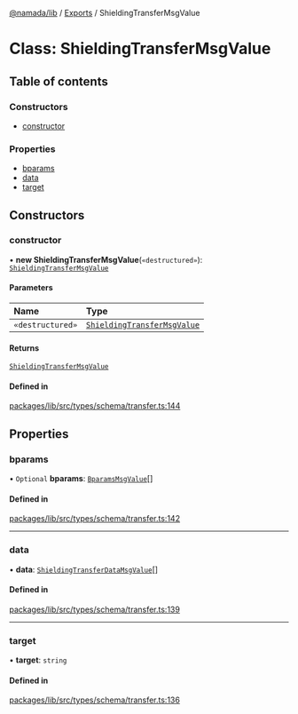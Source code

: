 [@namada/lib](../README.md) / [Exports](../modules.md) / ShieldingTransferMsgValue

# Class: ShieldingTransferMsgValue

## Table of contents

### Constructors

- [constructor](ShieldingTransferMsgValue.md#constructor)

### Properties

- [bparams](ShieldingTransferMsgValue.md#bparams)
- [data](ShieldingTransferMsgValue.md#data)
- [target](ShieldingTransferMsgValue.md#target)

## Constructors

### constructor

• **new ShieldingTransferMsgValue**(`«destructured»`): [`ShieldingTransferMsgValue`](ShieldingTransferMsgValue.md)

#### Parameters

| Name | Type |
| :------ | :------ |
| `«destructured»` | [`ShieldingTransferMsgValue`](ShieldingTransferMsgValue.md) |

#### Returns

[`ShieldingTransferMsgValue`](ShieldingTransferMsgValue.md)

#### Defined in

[packages/lib/src/types/schema/transfer.ts:144](https://github.com/namada-net/namada-sdkjs/blob/486c99748287d465c971045c4ea76d959898b452/packages/lib/src/types/schema/transfer.ts#L144)

## Properties

### bparams

• `Optional` **bparams**: [`BparamsMsgValue`](BparamsMsgValue.md)[]

#### Defined in

[packages/lib/src/types/schema/transfer.ts:142](https://github.com/namada-net/namada-sdkjs/blob/486c99748287d465c971045c4ea76d959898b452/packages/lib/src/types/schema/transfer.ts#L142)

___

### data

• **data**: [`ShieldingTransferDataMsgValue`](ShieldingTransferDataMsgValue.md)[]

#### Defined in

[packages/lib/src/types/schema/transfer.ts:139](https://github.com/namada-net/namada-sdkjs/blob/486c99748287d465c971045c4ea76d959898b452/packages/lib/src/types/schema/transfer.ts#L139)

___

### target

• **target**: `string`

#### Defined in

[packages/lib/src/types/schema/transfer.ts:136](https://github.com/namada-net/namada-sdkjs/blob/486c99748287d465c971045c4ea76d959898b452/packages/lib/src/types/schema/transfer.ts#L136)
